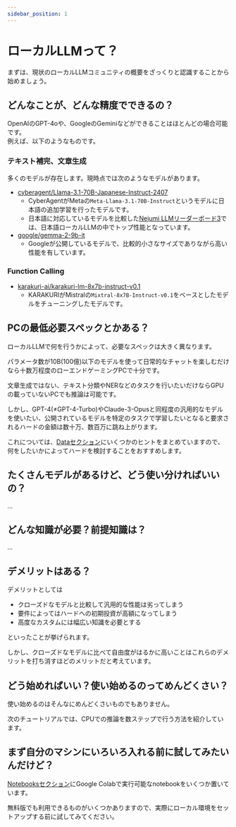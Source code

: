 ```yaml
---
sidebar_position: 1
---
```


# ローカルLLMって？
まずは、現状のローカルLLMコミュニティの概要をざっくりと認識することから始めましょう。

## どんなことが、どんな精度でできるの？
OpenAIのGPT-4oや、GoogleのGeminiなどができることはほとんどの場合可能です。\
例えば、以下のようなものです。
### テキスト補完、文章生成
多くのモデルが存在します。現時点では次のようなモデルがあります。
- [cyberagent/Llama-3.1-70B-Japanese-Instruct-2407](https://huggingface.co/cyberagent/Llama-3.1-70B-Japanese-Instruct-2407)
  - CyberAgentがMetaの`Meta-Llama-3.1-70B-Instruct`というモデルに日本語の追加学習を行ったモデルです。
  - 日本語に対応しているモデルを比較した[Nejumi LLMリーダーボード3](https://wandb.ai/wandb-japan/llm-leaderboard3/reports/Nejumi-LLM-3--Vmlldzo3OTg2NjM2?accessToken=wpnwc9whr96pxm40dfe4k3xq513f9jc4yhj7q6pnvj4jtayoefbc77qhzbsrztgz)では、日本語ローカルLLMの中でトップ性能となっています。
- [google/gemma-2-9b-it](https://huggingface.co/google/gemma-2-9b-it)
  - Googleが公開しているモデルで、比較的小さなサイズでありながら高い性能を有しています。

### Function Calling
- [karakuri-ai/karakuri-lm-8x7b-instruct-v0.1](https://huggingface.co/karakuri-ai/karakuri-lm-8x7b-instruct-v0.1)
  - KARAKURIがMistralの`Mixtral-8x7B-Instruct-v0.1`をベースとしたモデルをチューニングしたモデルです。

## PCの最低必要スペックとかある？
ローカルLLMで何を行うかによって、必要なスペックは大きく異なります。

パラメータ数が10B(100億)以下のモデルを使って日常的なチャットを楽しむだけなら十数万程度のローエンドゲーミングPCで十分です。

文章生成ではない、テキスト分類やNERなどのタスクを行いたいだけならGPUの載っていないPCでも推論は可能です。

しかし、GPT-4(≠GPT-4-Turbo)やClaude-3-Opusと同程度の汎用的なモデルを使いたい、公開されているモデルを特定のタスクで学習したいとなると要求されるハードの金額は数十万、数百万に跳ね上がります。

これについては、[Dataセクション](/docs/category/data)にいくつかのヒントをまとめていますので、何をしたいかによってハードを検討することをおすすめします。

## たくさんモデルがあるけど、どう使い分ければいいの？
...

## どんな知識が必要？前提知識は？
...

## デメリットはある？
デメリットとしては
- クローズドなモデルと比較して汎用的な性能は劣ってしまう
- 要件によってはハードへの初期投資が高額になってしまう
- 高度なカスタムには幅広い知識を必要とする

といったことが挙げられます。

しかし、クローズドなモデルに比べて自由度がはるかに高いことはこれらのデメリットを打ち消すほどのメリットだと考えています。

## どう始めればいい？使い始めるのってめんどくさい？
使い始めるのはそんなにめんどくさいものでもありません。

次のチュートリアルでは、CPUでの推論を数ステップで行う方法を紹介しています。

## まず自分のマシンにいろいろ入れる前に試してみたいんだけど？
[Notebooksセクション](/docs/category/notebooks)にGoogle Colabで実行可能なnotebookをいくつか置いています。

無料版でも利用できるものがいくつかありますので、実際にローカル環境をセットアップする前に試してみてください。
